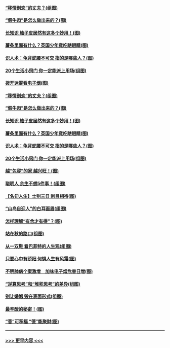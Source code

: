 #### [“移情别恋”的丈夫？(组图)](../pages/p8/907644.md?t=09180355) 
#### [“假牛肉”是怎么做出来的？(图)](../pages/p8/907668.md?t=09180355) 
#### [长知识 柚子皮居然有这多个妙用！(图)](../pages/p8/907425.md?t=09180355) 
#### [薯条里面有什么？英国少年竟吃瞎眼睛(图)](../pages/p8/907381.md?t=09180355) 
#### [识人术：龟背蛇腰不可交 指的是哪些人？(图)](../pages/p8/907503.md?t=09180355) 
#### [20个生活小窍门 你一定能派上用场(组图)](../pages/p8/907510.md?t=09180355) 
#### [拨开迷雾看电子烟(图)](../pages/p8/907427.md?t=09180355) 
#### [“移情别恋”的丈夫？(组图)](../pages/p8/907644.md?t=09180355) 
#### [“假牛肉”是怎么做出来的？(图)](../pages/p8/907668.md?t=09180355) 
#### [长知识 柚子皮居然有这多个妙用！(图)](../pages/p8/907425.md?t=09180355) 
#### [薯条里面有什么？英国少年竟吃瞎眼睛(图)](../pages/p8/907381.md?t=09180355) 
#### [识人术：龟背蛇腰不可交 指的是哪些人？(图)](../pages/p8/907503.md?t=09180355) 
#### [20个生活小窍门 你一定能派上用场(组图)](../pages/p8/907510.md?t=09180355) 
#### [越“包容”的家 越兴旺！(图)](../pages/p8/907328.md?t=09180355) 
#### [聪明人 余生不想5件事！(组图)](../pages/p8/907364.md?t=09180355) 
#### [【名句人生】士别三日 刮目相待(图)](../pages/p8/906988.md?t=09180355) 
#### [“山鸟自迎人”的白耳画眉(组图)](../pages/p8/907332.md?t=09180355) 
#### [怎样理解“有舍才有得”？(图)](../pages/p8/906872.md?t=09180355) 
#### [站在秋的路口(组图)](../pages/p8/906914.md?t=09180355) 
#### [从一双鞋 看巴菲特的人生观(组图)](../pages/p8/907311.md?t=09180355) 
#### [只要心中有骄阳 何惧人生有风霜(图)](../pages/p8/907320.md?t=09180355) 
#### [不明肺病个案激增　加味电子烟危害日增(图)](../pages/p8/907307.md?t=09180355) 
#### [“逆算思考”和“堆积思考”的差异(组图)](../pages/p8/907229.md?t=09180355) 
#### [别让婚姻 毁在表面形式(组图)](../pages/p8/907118.md?t=09180355) 
#### [最辛酸的秘密！(图)](../pages/p8/906327.md?t=09180355) 
#### [“善”可积福 “德”能聚财(图)](../pages/p8/906906.md?t=09180355) 

----
#### [ >>> 更早内容 <<< ](../indexes/p8-earlier.md)
